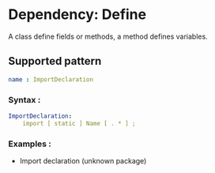 # Dependency: Define
A class define fields or methods, a method defines variables.
## Supported pattern
```yaml
name : ImportDeclaration
```
### Syntax : 
```yaml
ImportDeclaration:
    import [ static ] Name [ . * ] ;
```
### Examples : 
- Import declaration (unknown package)